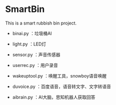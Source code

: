 # SmartBin

This is a smart rubbish bin project.

- binai.py ：垃圾桶AI

- light.py ：LED灯
- sensor.py ：声音传感器
- userrec.py ：用户录音
- wakeuptool.py ：唤醒工具，snowboy语音唤醒
- duvoice.py ：百度语音，语音转文字、文字转语音
- aibrain.py ：AI大脑，思知机器人获取回答